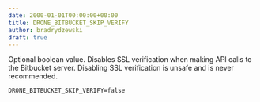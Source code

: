 ```yaml
---
date: 2000-01-01T00:00:00+00:00
title: DRONE_BITBUCKET_SKIP_VERIFY
author: bradrydzewski
draft: true
---
```


Optional boolean value. Disables SSL verification when making API calls to the Bitbucket server. Disabling SSL verification is unsafe and is never recommended.

```
DRONE_BITBUCKET_SKIP_VERIFY=false
```
